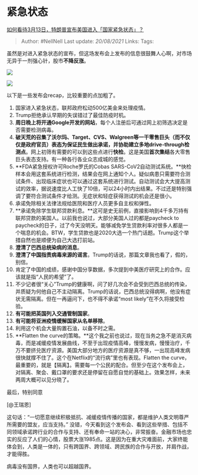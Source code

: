 # 紧急状态
[如何看待3月13日，特朗普宣布美国进入「国家紧急状态」？](https://www.zhihu.com/question/379265707/answer/1077461808)

> Author: #NellNell
Last update: *20/08/2021*
Links:
Tags:

虽然是对进入紧急状态的宣布，但这场发布会上发布的信息很鼓舞人心啊，对市场无异于一剂强心针，股市**不降反涨**。

![](https://pic1.zhimg.com/50/v2-3f4b125d42557a36bfcacd9f618d04e8_720w.jpg?source=c8b7c179)

![](https://pic1.zhimg.com/80/v2-3f4b125d42557a36bfcacd9f618d04e8_720w.jpg?source=c8b7c179)

以下是一些发布会recap，比较重要的点加粗了。

1.  国家进入紧急状态，联邦政府松动500亿美金来处理疫情。
2.  Trump拒绝承认早期的失误错过了最佳防疫时机。
3.  **周日晚上将开通Google开发的网站**，每个人注册后可通过网上初筛选决定是否需要检测病毒。
4.  **破天荒的召集了沃尔玛、Target、CVS、Walgreen等一干零售巨头（而不仅仅是政府官员）**表态为保证民生做出承诺，并协助建立多地**drive-through检测点**。网上初筛有需要的可以到这些点进行**快检**。这是美国**首次集结**各大零售巨头表态支持。有一种各行各业众志成城的感觉。
5.  **FDA紧急授权许可Roche罗氏的Cobas SARS-CoV2自动测试系统。**快检样本会用这套系统进行检测，结果会在网上通知个人。疑似病患只需要符合测试条件、出现临床症状也可以通过这套系统进行测试。自动测试会大大提高测试的效率，据说速度比人工快了10倍，可以24小时内出结果。不过还是特别强调了要符合测试条件才给测。无症状和轻症获得测试的机会还是很小。
6.  承诺免除相关法律法规给医院和医疗人员更多自主权和弹性。
7.  **承诺免除学生联邦贷款利息。**这可是史无前例，直接影响到4千多万持有联邦贷款的美国人。以前我也说过，大部分美国人过的都是paycheck to paycheck的日子，过了今天没明天。能够减免学生贷款利率对很多人都是一个喘息的机会。BTW，学生贷款也是2020大选一个热门话题。Trump这个举措自然也是顺便为自己大选打前站。
8.  **澄清了巴西总统染病的消息**。
9.  **澄清了中国指责病毒来源的谣言**。Trump的话说，那篇文章我也看了，假的，别信。
10.  肯定了中国的成绩，感谢中国分享数据，多次提到中美医疗研究上的合作。应该就是指“人民的希望”了。
11.  不少记者很“关心”Trump的健康啊，问了好几次会不会受到巴西总统的传染，并质疑为何他自己不主动隔离。Trump的话说，巴西总统没得病啊，他没有症状无需隔离。但在一再逼问下，也不得不承诺“most likely”在不久将接受检验。
12.  **有可能把英国列入交通管制国家**。
13.  **有可能将亚洲疫情缓解国家从名单移除**。
14.  利用这个机会大量购置石油，以备不时之需。
15.  **Flatten the curve的策略。**这个我之前也说过，现在当务之急不是消灭病毒，而是减缓疫情发展曲线，不至于出现疫情高峰，慢慢发病，慢慢治疗，千万不要挤兑医疗资源。美国大部分地方的医疗资源是真不够，一出现高峰发病很快就撑不住了。这个在Netflix的“流行病”里也有表现。Flatten the curve，最重要的，就是【隔离】。需要每一个公民的配合。但至少在这个发布会上，对隔离、聚会、戴口罩的要求还是停留在自愿自觉的基础上。效果怎样，未来两周大概可以见分晓了。

最后，特别同意

[@王瑞恩]

这句话：“一切愿意继续积极抵抗、减缓疫情传播的国家，都是维护人类文明尊严所需要的盟友，应当支持。” 没错，今天看到这个发布会、看到这些举措、包括不同领域承诺跨行业的合作与支持、还有奉命一站的决心，非常振奋。金融市场也忠实的反应了人们的心情，股票大涨1985点。这是因为在重大灾难面前，大家终能体会到，人类是一体的，只有跨国界、跨领域、跨民族的合作与开放，并肩作战，才能得胜。

病毒没有国界，人类也可以超越国界。
